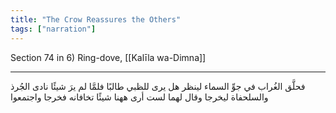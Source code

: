 ```yaml
---
title: "The Crow Reassures the Others"
tags: ["narration"]
---
```


 Section 74 in 6) Ring-dove, [[Kalīla wa-Dimna]]

---
فحلَّق الغُراب في جوِّ السماء لينظر هل يرى للظبي طالبًا فلمَّا لم يرَ شيئًا نادى الجُرذ والسلحفاة ليخرجا وقال لهما لست أرى ههنا شيئًا تخافانه فخرجا واجتمعوا
